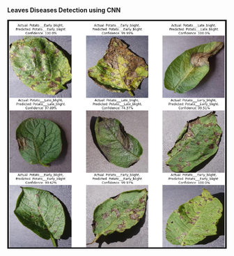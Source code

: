 **Leaves Diseases Detection using CNN**  

![](https://github.com/Chinmayak1197/Leaves-Diseases-Detection-using-CNN/blob/main/Screenshot%20from%202022-07-28%2022-41-20.png)
